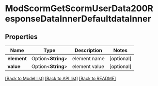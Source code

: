 # ModScormGetScormUserData200ResponseDataInnerDefaultdataInner

## Properties

Name | Type | Description | Notes
------------ | ------------- | ------------- | -------------
**element** | Option<**String**> | element name | [optional]
**value** | Option<**String**> | element value | [optional]

[[Back to Model list]](../README.md#documentation-for-models) [[Back to API list]](../README.md#documentation-for-api-endpoints) [[Back to README]](../README.md)


